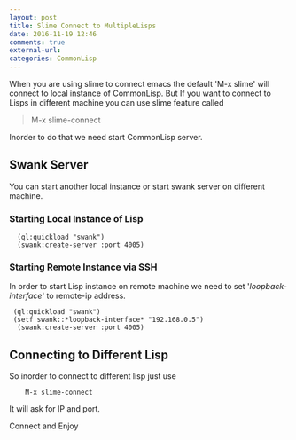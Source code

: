 ```yaml
---
layout: post
title: Slime Connect to MultipleLisps
date: 2016-11-19 12:46
comments: true
external-url:
categories: CommonLisp
---
```

When you are using slime to connect emacs the default 'M-x slime' will connect to local
instance of CommonLisp. But If you want to connect to Lisps in different machine you can
use slime feature called

> M-x slime-connect
                             
Inorder to do that we need start CommonLisp server.

## Swank Server
You can start another local instance or start swank server on different machine.
### Starting Local Instance of Lisp

```common-lisp
  (ql:quickload "swank")
  (swank:create-server :port 4005)
```

### Starting Remote Instance via SSH

In order to start Lisp instance on remote machine we need to set '*loopback-interface*' to remote-ip address.

```common-lisp
 (ql:quickload "swank")
 (setf swank::*loopback-interface* "192.168.0.5")
  (swank:create-server :port 4005)
```

## Connecting to Different Lisp

So inorder to connect to different lisp just use

>
```common-lisp
    M-x slime-connect
```
     

It will ask for IP and port.

Connect and Enjoy
